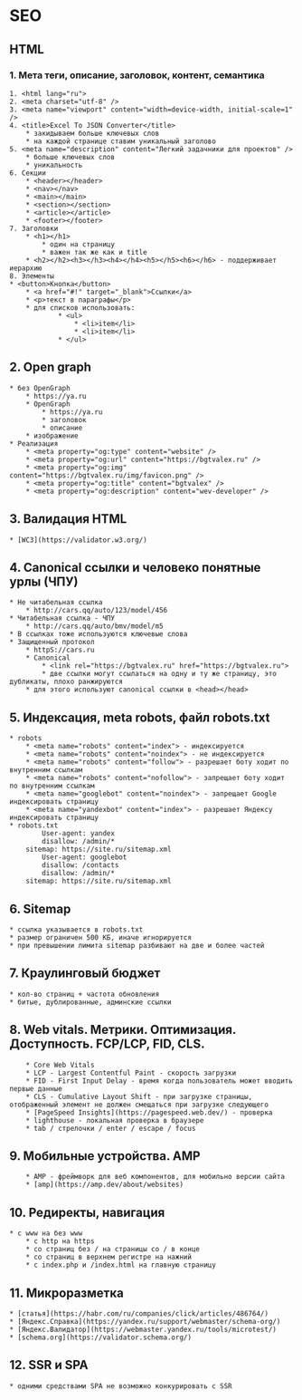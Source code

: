 # SEO

## HTML

### 1. Мета теги, описание, заголовок, контент, семантика

    1. <html lang="ru">
    2. <meta charset="utf-8" />
    3. <meta name="viewport" content="width=device-width, initial-scale=1" />
    4. <title>Excel To JSON Converter</title>
    	* закидываем больше ключевых слов
    	* на каждой странице ставим уникальный заголово
    5. <meta name="description" content="Легкий задачники для проектов" />
    	* больше ключевых слов
    	* уникальность
    6. Секции
    	* <header></header>
    	* <nav></nav>
    	* <main></main>
    	* <section></section>
    	* <article></article>
    	* <footer></footer>
    7. Заголовки
    	* <h1></h1>
    		* один на страницу
    		* важен так же как и title
    	* <h2></h2><h3></h3><h4></h4><h5></h5><h6></h6> - поддерживает иерархию
    8. Элементы
    * <button>Кнопка</button>
    	* <a href="#!" target="_blank">Ссылки</a>
    	* <p>текст в параграфы</p>
    	* для списков использовать:
    			* <ul>
    				* <li>item</li>
    				* <li>item</li>
    			* </ul>

## 2. Open graph

    * без OpenGraph
    	* https://ya.ru
    	* OpenGraph
    		* https://ya.ru
    		* заголовок
    		* описание
		* изображение
    * Реализация
    	* <meta property="og:type" content="website" />
    	* <meta property="og:url" content="https://bgtvalex.ru" />
    	* <meta property="og:img" content="https://bgtvalex.ru/img/favicon.png" />
    	* <meta property="og:title" content="bgtvalex" />
    	* <meta property="og:description" content="wev-developer" />

## 3. Валидация HTML

    * [WC3](https://validator.w3.org/)

## 4. Canonical ссылки и человеко понятные урлы (ЧПУ)

    * Не читабельная ссылка
    	* http://cars.qq/auto/123/model/456
    * Читабельная ссылка - ЧПУ
    	* http://cars.qq/auto/bmv/model/m5
    * В ссылках тоже используются ключевые слова
    * Защищенный протокол
    	* httpS://cars.ru
    	* Canonical
    		* <link rel="https://bgtvalex.ru" href="https://bgtvalex.ru">
    		* две ссылки могут ссылаться на одну и ту же страницу, это дубликаты, плохо ранжируются
		* для этого используют canonical ссылки в <head></head>

## 5. Индексация, meta robots, файл robots.txt

    * robots
    	* <meta name="robots" content="index"> - индексируется
    	* <meta name="robots" content="noindex"> - не индексируется
    	* <meta name="robots" content="follow"> - разрешает боту ходит по внутренним ссылкам
    	* <meta name="robots" content="nofollow"> - запрещает боту ходит по внутренним ссылкам
    	* <meta name="googlebot" content="noindex"> - запрещает Google индексировать страницу
    	* <meta name="yandexbot" content="index"> - разрешает Яндексу индексировать страницу
    * robots.txt
    		User-agent: yandex
    		disallow: /admin/*
		sitemap: https://site.ru/sitemap.xml
    		User-agent: googlebot
    		disallow: /contacts
    		disallow: /admin/*
		sitemap: https://site.ru/sitemap.xml

## 6. Sitemap

    * ссылка указывается в robots.txt
    * размер ограничен 500 КБ, иначе игнорируется
    * при превышении лимита sitemap разбивают на две и более частей

## 7. Краулинговый бюджет

    * кол-во страниц + частота обновления
    * битые, дублированные, админские ссылки

## 8. Web vitals. Метрики. Оптимизация. Доступность. FCP/LCP, FID, CLS.

    	* Core Web Vitals
    	* LCP - Largest Contentful Paint - скорость загрузки
    	* FID - First Input Delay - время когда пользователь может вводить первые данные
    	* CLS - Cumulative Layout Shift - при загрузке страницы, отображенный элемент не должен смещаться при загрузке следующего
    	* [PageSpeed Insights](https://pagespeed.web.dev/) - проверка
    	* lighthouse - локальная проверка в браузере
    	* tab / стрелочки / enter / escape / focus

## 9. Мобильные устройства. AMP

    	* AMP - фреймворк для веб компонентов, для мобильно версии сайта
    	* [amp](https://amp.dev/about/websites)

## 10. Редиректы, навигация

    * с www на без www
    	* с http на https
    	* со страниц без / на страницы со / в конце
    	* со страниц в верхнем регистре на нажний
    	* с index.php и /index.html на главную страницу

## 11. Микроразметка

    * [статья](https://habr.com/ru/companies/click/articles/486764/)
    * [Яндекс.Справка](https://yandex.ru/support/webmaster/schema-org/)
    * [Яндекс.Валидатор](https://webmaster.yandex.ru/tools/microtest/)
    * [schema.org](https://validator.schema.org/)

## 12. SSR и SPA

	* одними средствами SPA не возможно конкурировать с SSR
